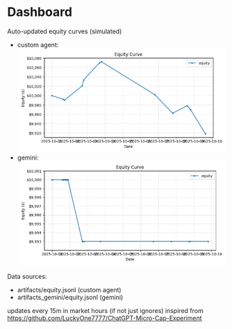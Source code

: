# Dashboard

Auto-updated equity curves (simulated)

- custom agent: ![Equity Curve](artifacts/equity.png?v=f8cb137)
- gemini: ![Equity Curve (Gemini)](artifacts_gemini/equity.png?v=f8cb137)

Data sources:
- artifacts/equity.jsonl (custom agent)
- artifacts_gemini/equity.jsonl (gemini)

updates every 15m in market hours (if not just ignores)
inspired from https://github.com/LuckyOne7777/ChatGPT-Micro-Cap-Experiment